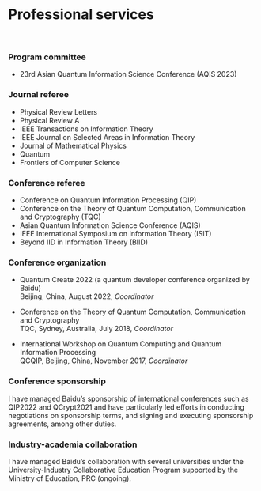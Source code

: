 # 



# 


<br>

# Professional services

<br>

### Program committee

- 23rd Asian Quantum Information Science Conference (AQIS 2023)

### Journal referee

- Physical Review Letters
- Physical Review A
- IEEE Transactions on Information Theory
- IEEE Journal on Selected Areas in Information Theory
- Journal of Mathematical Physics
- Quantum
- Frontiers of Computer Science


### Conference referee

- Conference on Quantum Information Processing (QIP)
- Conference on the Theory of Quantum Computation, Communication and Cryptography (TQC)
- Asian Quantum Information Science Conference (AQIS)
- IEEE International Symposium on Information Theory (ISIT)
- Beyond IID in Information Theory (BIID)


### Conference organization


- Quantum Create 2022 (a quantum developer conference organized by Baidu)\
Beijing, China, August 2022, *Coordinator*
  
- Conference on the Theory of Quantum Computation, Communication and Cryptography\
TQC, Sydney, Australia, July 2018, *Coordinator*

- International Workshop on Quantum Computing and Quantum Information Processing\
QCQIP, Beijing, China, November 2017, *Coordinator*


### Conference sponsorship

I have managed Baidu’s sponsorship of international conferences such as QIP2022 and QCrypt2021 and have particularly led efforts in conducting negotiations on sponsorship terms, and signing and executing sponsorship agreements, among other duties.


### Industry-academia collaboration

I have managed Baidu’s collaboration with several universities under the University-Industry Collaborative Education Program supported by the Ministry of Education, PRC (ongoing). 
